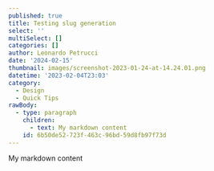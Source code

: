 ```yaml
---
published: true
title: Testing slug generation
select: ''
multiSelect: []
categories: []
author: Leonardo Petrucci
date: '2024-02-15'
thumbnail: images/screenshot-2023-01-24-at-14.24.01.png
datetime: '2023-02-04T23:03'
category:
  - Design
  - Quick Tips
rawBody:
  - type: paragraph
    children:
      - text: My markdown content
    id: 6b50de52-723f-463c-96bd-59d8fb97f73d
---
```

My markdown content 

